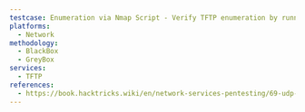 ```yaml
---
testcase: Enumeration via Nmap Script - Verify TFTP enumeration by running Nmap’s tftp-enum script to brute-force common file and directory names (nmap -n -Pn -sU -p69 --script tftp-enum <IP>)
platforms: 
  - Network
methodology: 
  - BlackBox
  - GreyBox
services:
  - TFTP
references:
  - https://book.hacktricks.wiki/en/network-services-pentesting/69-udp-tftp.html
---
```

